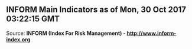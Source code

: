 ## INFORM Main Indicators as of Mon, 30 Oct 2017 03:22:15 GMT

Source: **INFORM (Index For Risk Management) - http://www.inform-index.org**